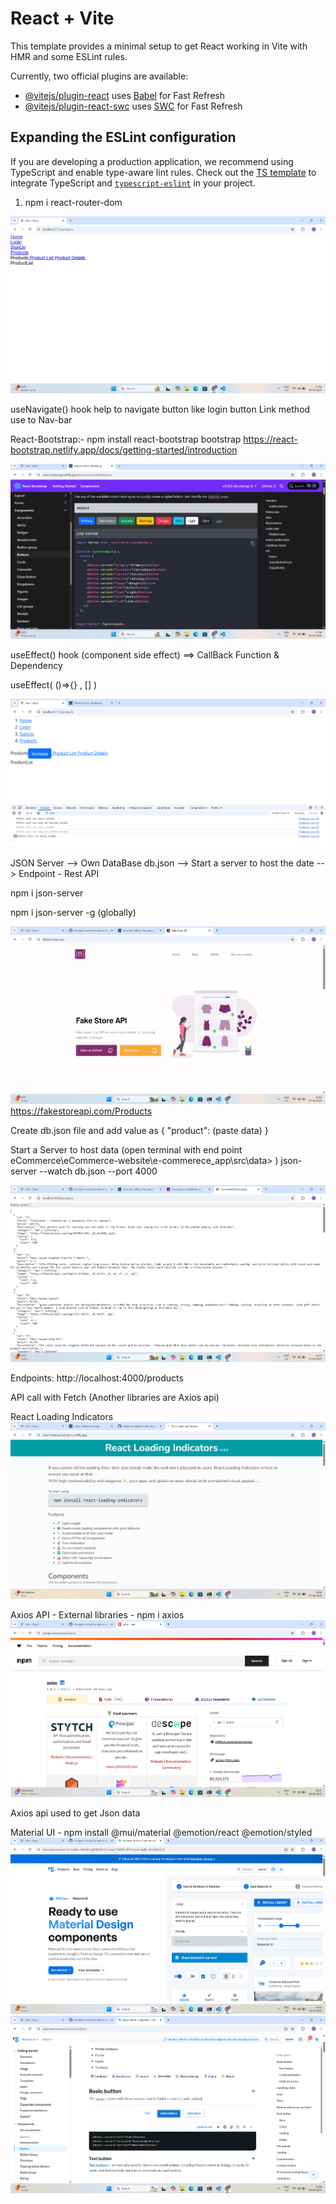 # React + Vite

This template provides a minimal setup to get React working in Vite with HMR and some ESLint rules.

Currently, two official plugins are available:

- [@vitejs/plugin-react](https://github.com/vitejs/vite-plugin-react/blob/main/packages/plugin-react/README.md) uses [Babel](https://babeljs.io/) for Fast Refresh
- [@vitejs/plugin-react-swc](https://github.com/vitejs/vite-plugin-react-swc) uses [SWC](https://swc.rs/) for Fast Refresh

## Expanding the ESLint configuration

If you are developing a production application, we recommend using TypeScript and enable type-aware lint rules. Check out the [TS template](https://github.com/vitejs/vite/tree/main/packages/create-vite/template-react-ts) to integrate TypeScript and [`typescript-eslint`](https://typescript-eslint.io) in your project.

1.  npm i react-router-dom

![alt text](image.png)

useNavigate() hook help to navigate button like login button
Link method use to Nav-bar

React-Bootstrap:- npm install react-bootstrap bootstrap
https://react-bootstrap.netlify.app/docs/getting-started/introduction

![alt text](image-1.png)

useEffect() hook (component side effect) ==> CallBack Function & Dependency

useEffect( ()=>{} , [] )

![alt text](image-2.png)

JSON Server --> Own DataBase db.json --> Start a server to host the date --> Endpoint - Rest API

npm i json-server

npm i json-server -g (globally)

![alt text](image-3.png)
https://fakestoreapi.com/Products

Create db.json file and add value as { "product": (paste data) }

Start a Server to host data (open terminal with end point eCommerce\eCommerce-website\e-commerece_app\src\data> )
json-server --watch db.json --port 4000

![alt text](image-4.png)

Endpoints:
http://localhost:4000/products

API call with Fetch (Another libraries are Axios api)

React Loading Indicators
![alt text](image-5.png)

Axios API - External libraries - npm i axios
![alt text](image-6.png)

Axios api used to get Json data

Material UI - npm install @mui/material @emotion/react @emotion/styled
![alt text](image-7.png)
![alt text](image-8.png)
